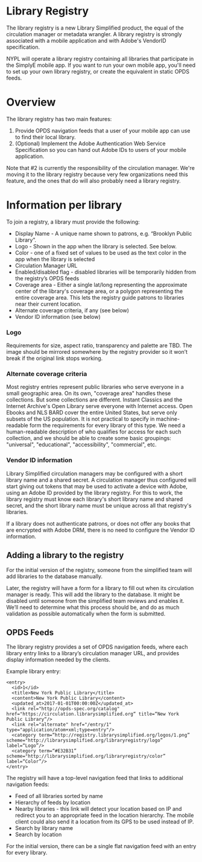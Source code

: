 # Library Registry

The library registry is a new Library Simplified product, the equal of the circulation manager or metadata wrangler. A library registry is strongly associated with a mobile application and with Adobe's VendorID specification.

NYPL will operate a library registry containing all libraries that participate in the SimplyE mobile app. If you want to run your own mobile app, you'll need to set up your own library registry, or create the equivalent in static OPDS feeds.

# Overview

The library registry has two main features:

1. Provide OPDS navigation feeds that a user of your mobile app can use to find their local library.
2. (Optional) Implement the Adobe Authentication Web Service Specification so you can hand out Adobe IDs to users of your mobile application.

Note that #2 is currently the responsibility of the circulation manager. We're moving it to the library registry because very few organizations need this feature, and the ones that do will also probably need a library registry.

# Information per library

To join a registry, a library must provide the following:

- Display Name - A unique name shown to patrons, e.g. “Brooklyn Public Library”.
- Logo - Shown in the app when the library is selected. See below.
- Color - one of a fixed set of values to be used as the text color in the app when the library is selected
- Circulation Manager URL
- Enabled/disabled flag - disabled libraries will be temporarily hidden from the registry’s OPDS feeds
- Coverage area - Either a single lat/long representing the approximate center of the library's coverage area, or a polygon representing the entire coverage area. This lets the registry guide patrons to libraries near their current location. 
- Alternate coverage criteria, if any (see below)
- Vendor ID information (see below)

### Logo

Requirements for size, aspect ratio, transparency and palette are TBD. The image should be mirrored somewhere by the registry provider so it won’t break if the original link stops working.

### Alternate coverage criteria

Most registry entries represent public libraries who serve everyone in a small geographic area. On its own, "coverage area" handles these collections. But some collections are different.  Instant Classics and the Internet Archive's Open Library serve everyone with Internet access. Open Ebooks and NLS BARD cover the entire United States, but serve only subsets of the US population. It is not practical to specify in machine-readable form the requirements for every library of this type. We need a human-readable description of who qualifies for access for each such collection, and we should be able to create some basic groupings: "universal", "educational", "accessibility", "commercial", etc.

### Vendor ID information

Library Simplified circulation managers may be configured with a short library name and a shared secret. A circulation manager thus configured will start giving out tokens that may be used to activate a device with Adobe, using an Adobe ID provided by the library registry. For this to work, the library registry must know each library's short library name and shared secret, and the short library name must be unique across all that registry's libraries.

If a library does not authenticate patrons, or does not offer any books that are encrypted with Adobe DRM, there is no need to configure the Vendor ID information.

## Adding a library to the registry
For the initial version of the registry, someone from the simplified team will add libraries to the database manually.

Later, the registry will have a form for a library to fill out when its circulation manager is ready. This will add the library to the database. It might be disabled until someone from the simplified team reviews and enables it. We’ll need to determine what this process should be, and do as much validation as possible automatically when the form is submitted. 


## OPDS Feeds
The library registry provides a set of OPDS navigation feeds, where each library entry links to a library’s circulation manager URL, and provides display information needed by the clients.

Example library entry:
```
<entry>
  <id>1</id>
  <title>New York Public Library</title>
  <content>New York Public Library</content>
  <updated_at>2017-01-01T00:00:00Z</updated_at>
  <link rel="http://opds-spec.org/catalog" href="https://circulation.librarysimplified.org“ title=“New York Public Library“/>
  <link rel="alternate" href="/entry/1" type="application/atom+xml;type=entry"/>
  <category term=“http://registry.librarysimplified.org/logos/1.png” scheme="http://librarysimplified.org/libraryregistry/logo” label=“Logo”/>
  <category term=“#E32B31” scheme="http://librarysimplified.org/libraryregistry/color” label=“Color”/>
</entry>
```

The registry will have a top-level navigation feed that links to additional navigation feeds:
- Feed of all libraries sorted by name
- Hierarchy of feeds by location
- Nearby libraries - this link will detect your location based on IP and redirect you to an appropriate feed in the location hierarchy. The mobile client could also send it a location from its GPS to be used instead of IP.
- Search by library name
- Search by location

For the initial version, there can be a single flat navigation feed with an entry for every library.